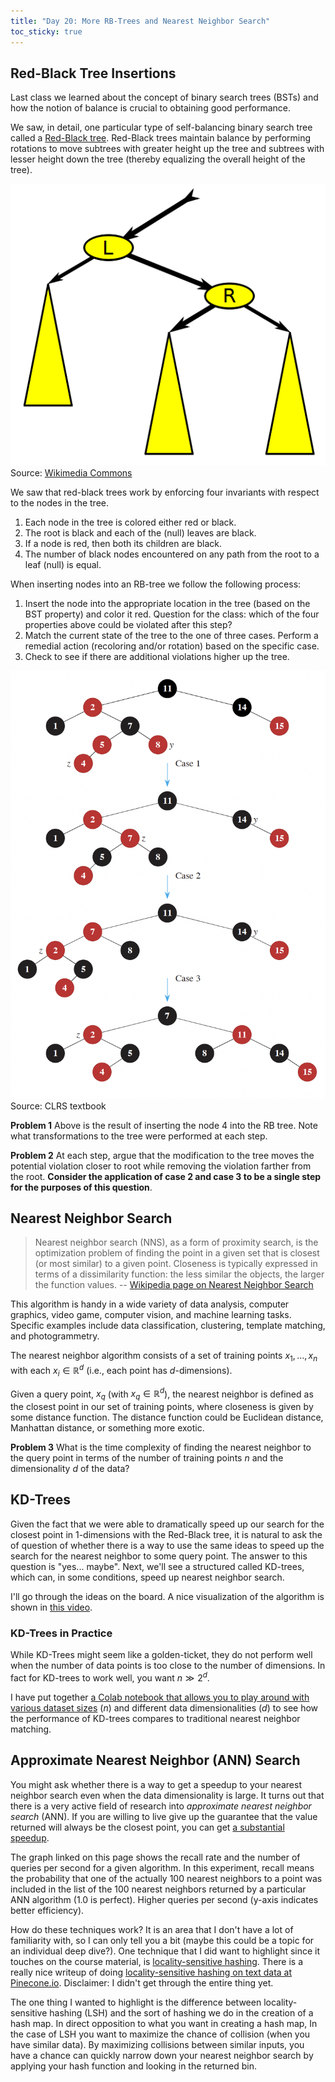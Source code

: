 ```yaml
---
title: "Day 20: More RB-Trees and Nearest Neighbor Search"
toc_sticky: true
---
```


## Red-Black Tree Insertions

Last class we learned about the concept of binary search trees (BSTs) and how the notion of balance is crucial to obtaining good performance.

We saw, in detail, one particular type of self-balancing binary search tree called a [Red-Black tree](https://en.wikipedia.org/wiki/Red%E2%80%93black_tree).  Red-Black trees maintain balance by performing rotations to move subtrees with greater height up the tree and subtrees with lesser height down the tree (thereby equalizing the overall height of the tree).

![An animation showing a binary tree rotatin to the left and then to the right.](../images/Binary_Tree_Rotation_(animated).gif)
Source: [Wikimedia Commons](https://commons.wikimedia.org/wiki/File:Binary_Tree_Rotation_(animated).gif)

We saw that red-black trees work by enforcing four invariants with respect to the nodes in the tree.

1. Each node in the tree is colored either red or black.
2. The root is black and each of the (null) leaves are black.
3. If a node is red, then both its children are black.
4. The number of black nodes encountered on any path from the root to a leaf (null) is equal.

When inserting nodes into an RB-tree we follow the following process:

1. Insert the node into the appropriate location in the tree (based on the BST property) and color it red. Question for the class: which of the four properties above could be violated after this step?
2. Match the current state of the tree to the one of three cases.  Perform a remedial action (recoloring and/or rotation) based on the specific case.
3. Check to see if there are additional violations higher up the tree.

![Three possible cases for red-black tree remediation](../images/clrs_rbtrees.png)
Source: CLRS textbook

**Problem 1**  Above is the result of inserting the node 4 into the RB tree.  Note what transformations to the tree were performed at each step.

**Problem 2** At each step, argue that the modification to the tree moves the potential violation closer to root while removing the violation farther from the root.  **Consider the application of case 2 and case 3 to be a single step for the purposes of this question**.

## Nearest Neighbor Search

> Nearest neighbor search (NNS), as a form of proximity search, is the optimization problem of finding the point in a given set that is closest (or most similar) to a given point. Closeness is typically expressed in terms of a dissimilarity function: the less similar the objects, the larger the function values.
>  -- [Wikipedia page on Nearest Neighbor Search](https://en.wikipedia.org/wiki/Nearest_neighbor_search)

This algorithm is handy in a wide variety of data analysis, computer graphics, video game, computer vision, and machine learning tasks.  Specific examples include data classification, clustering, template matching, and photogrammetry.

The nearest neighbor algorithm consists of a set of training points $x_1, \ldots, x_n$ with each $x_i \in \mathbb{R}^d$ (i.e., each point has $d$-dimensions).

Given a query point, $x_q$ (with $x_q \in \mathbb{R}^d$), the nearest neighbor is defined as the closest point in our set of training points, where closeness is given by some distance function.  The distance function could be Euclidean distance, Manhattan distance, or something more exotic.

**Problem 3** What is the time complexity of finding the nearest neighbor to the query point in terms of the number of training points $n$ and the dimensionality $d$ of the data?

## KD-Trees

Given the fact that we were able to dramatically speed up our search for the closest point in 1-dimensions with the Red-Black tree, it is natural to ask the of question of whether there is a way to use the same ideas to speed up the search for the nearest neighbor to some query point.  The answer to this question is "yes... maybe".  Next, we'll see a structured called KD-trees, which can, in some conditions, speed up nearest neighbor search.

I'll go through the ideas on the board.  A nice visualization of the algorithm is shown in [this video](https://en.wikipedia.org/wiki/File:Kdtreeogg.ogv).

### KD-Trees in Practice

While KD-Trees might seem like a golden-ticket, they do not perform well when the number of data points is too close to the number of dimensions.  In fact for KD-trees to work well, you want $n \gg 2^d$.

I have put together [a Colab notebook that allows you to play around with various dataset sizes](https://colab.research.google.com/drive/1eS9goNN2ZkUibS1fGF7EUyJtDeAJ3XNj?usp=sharing) ($n$) and different data dimensionalities ($d$) to see how the performance of KD-trees compares to traditional nearest neighbor matching.


## Approximate Nearest Neighbor (ANN) Search

You might ask whether there is a way to get a speedup to your nearest neighbor search even when the data dimensionality is large.  It turns out that there is a very active field of research into *approximate nearest neighbor search* (ANN).  If you are willing to live give up the guarantee that the value returned will always be the closest point, you can get [a substantial speedup](https://ann-benchmarks.com/glove-100-angular_10_angular.html).

The graph linked on this page shows the recall rate and the number of queries per second for a given algorithm.  In this experiment, recall means the probability that one of the actually 100 nearest neighbors to a point was included in the list of the 100 nearest neighbors returned by a particular ANN algorithm (1.0 is perfect).  Higher queries per second (y-axis indicates better efficiency).

How do these techniques work?  It is an area that I don't have a lot of familiarity with, so I can only tell you a bit (maybe this could be a topic for an individual deep dive?).  One technique that I did want to highlight since it touches on the course material, is [locality-sensitive hashing](https://en.wikipedia.org/wiki/Locality-sensitive_hashing).  There is a really nice writeup of doing [locality-sensitive hashing on text data at Pinecone.io](https://www.pinecone.io/learn/series/faiss/locality-sensitive-hashing/).  Disclaimer: I didn't get through the entire thing yet.

The one thing I wanted to highlight is the difference between locality-sensitive hashing (LSH) and the sort of hashing we do in the creation of a hash map.  In direct opposition to what you want in creating a hash map, In the case of LSH you want to maximize the chance of collision (when you have similar data).  By maximizing collisions between similar inputs, you have a chance can quickly narrow down your nearest neighbor search by applying your hash function and looking in the returned bin.
